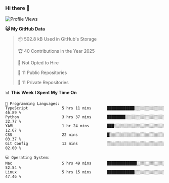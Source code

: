 ### Hi there 👋

<!--
**huayuan4396/huayuan4396** is a ✨ _special_ ✨ repository because its `README.md` (this file) appears on your GitHub profile.

Here are some ideas to get you started:

- 🔭 I’m currently working on ...
- 🌱 I’m currently learning ...
- 👯 I’m looking to collaborate on ...
- 🤔 I’m looking for help with ...
- 💬 Ask me about ...
- 📫 How to reach me: ...
- 😄 Pronouns: ...
- ⚡ Fun fact: ...
-->

<!--START_SECTION:waka-->
![Profile Views](http://img.shields.io/badge/Profile%20Views-1-blue)

**🐱 My GitHub Data** 

> 📦 502.8 kB Used in GitHub's Storage 
 > 
> 🏆 40 Contributions in the Year 2025
 > 
> 🚫 Not Opted to Hire
 > 
> 📜 11 Public Repositories 
 > 
> 🔑 11 Private Repositories 
 > 
📊 **This Week I Spent My Time On** 

```text
💬 Programming Languages: 
TypeScript               5 hrs 11 mins       ████████████░░░░░░░░░░░░░   46.89 % 
Python                   3 hrs 37 mins       ████████░░░░░░░░░░░░░░░░░   32.77 % 
YAML                     1 hr 24 mins        ███░░░░░░░░░░░░░░░░░░░░░░   12.67 % 
CSS                      22 mins             █░░░░░░░░░░░░░░░░░░░░░░░░   03.37 % 
Git Config               13 mins             ░░░░░░░░░░░░░░░░░░░░░░░░░   02.00 % 

💻 Operating System: 
Mac                      5 hrs 49 mins       █████████████░░░░░░░░░░░░   52.54 % 
Linux                    5 hrs 15 mins       ████████████░░░░░░░░░░░░░   47.46 % 
```


<!--END_SECTION:waka-->

